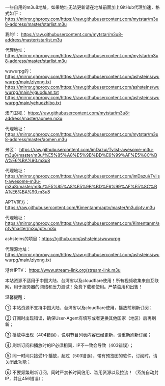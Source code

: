 一些自用的m3u8地址，如果地址无法更新请在地址前面加上GitHub代理加速，格式如下：https://mirror.ghproxy.com/https://raw.githubusercontent.com/mytstar/m3u8-address/master/starlist.m3u


我的1：
https://raw.githubusercontent.com/mytstar/m3u8-address/master/starlist.m3u

代理地址：https://mirror.ghproxy.com/https://raw.githubusercontent.com/mytstar/m3u8-address/master/starlist.m3u

wuwurpg的：
https://mirror.ghproxy.com/https://raw.githubusercontent.com/ashsteins/wuwurpg/main/ziyong.txt
https://mirror.ghproxy.com/https://raw.githubusercontent.com/ashsteins/wuwurpg/main/yiguoduan.txt
https://mirror.ghproxy.com/https://raw.githubusercontent.com/ashsteins/wuwurpg/main/yehuozhibo.txt

澳门卫视：
https://raw.githubusercontent.com/mytstar/m3u8-address/master/aomen.m3u

代理地址：https://mirror.ghproxy.com/https://raw.githubusercontent.com/mytstar/m3u8-address/master/aomen.m3u


景区：
https://raw.githubusercontent.com/imDazui/Tvlist-awesome-m3u-m3u8/master/m3u/%E5%85%A8%E5%9B%BD%E6%99%AF%E5%8C%BA%E6%BA%90.m3u8

代理地址：https://mirror.ghproxy.com/https://raw.githubusercontent.com/imDazui/Tvlist-awesome-m3u-m3u8/master/m3u/%E5%85%A8%E5%9B%BD%E6%99%AF%E5%8C%BA%E6%BA%90.m3u8


APTV官方：
https://raw.githubusercontent.com/Kimentanm/aptv/master/m3u/iptv.m3u

代理地址：https://mirror.ghproxy.com/https://raw.githubusercontent.com/Kimentanm/aptv/master/m3u/iptv.m3u

ashsteins的项目：https://github.com/ashsteins/wuwurpg

代理源地址：https://mirror.ghproxy.com/https://raw.githubusercontent.com/ashsteins/wuwurpg/main/ziyong.txt


港台IPTV：
https://www.stream-link.org/stream-link.m3u

本站资源不适用于中国大陆、台湾省以及cloudflare使用！所有视频收集来自互联网，用于服务器的网络和压力测试！免费下载和使用。严禁滥用和出售！

温馨提醒：

① 本站资源不支持中国大陆、台湾省以及cloudflare使用，播放前刷新订阅；

② 订阅时出现错误，确保User-Agent有填写或者更换其他国家（地区）后再刷新；

③ 播放中出现（404错误），说明节目列表内容已经更新，请重新刷新订阅；

④ 刷新订阅和播放时的IP必须相同，IP不一致会导致（403错误）；

⑤ 同一时间只接受1个播放，超过（503错误），带有预览图的软件，订阅时，请关闭此功能；

⑥ 不要频繁刷新订阅，同时严禁长时间佔用、滥用资源以及拉流！（系统自动封IP，并且456错误）；

